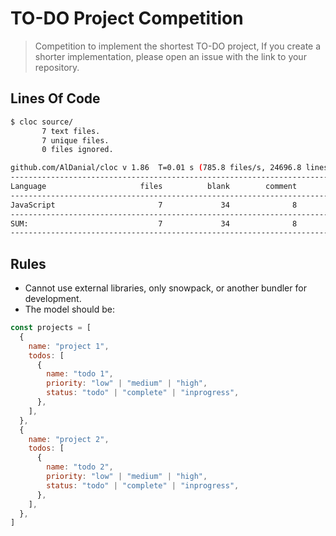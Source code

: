 # TO-DO Project Competition

> Competition to implement the shortest TO-DO project, If you create a shorter implementation, please open an issue with the link to your repository.

## Lines Of Code

```bash
$ cloc source/
       7 text files.
       7 unique files.
       0 files ignored.

github.com/AlDanial/cloc v 1.86  T=0.01 s (785.8 files/s, 24696.8 lines/s)
-------------------------------------------------------------------------------
Language                     files          blank        comment           code
-------------------------------------------------------------------------------
JavaScript                       7             34              8            178
-------------------------------------------------------------------------------
SUM:                             7             34              8            178
-------------------------------------------------------------------------------
```

## Rules

- Cannot use external libraries, only snowpack, or another bundler for development.
- The model should be:

```javascript
const projects = [
  {
    name: "project 1",
    todos: [
      {
        name: "todo 1",
        priority: "low" | "medium" | "high",
        status: "todo" | "complete" | "inprogress",
      },
    ],
  },
  {
    name: "project 2",
    todos: [
      {
        name: "todo 2",
        priority: "low" | "medium" | "high",
        status: "todo" | "complete" | "inprogress",
      },
    ],
  },
]
```
